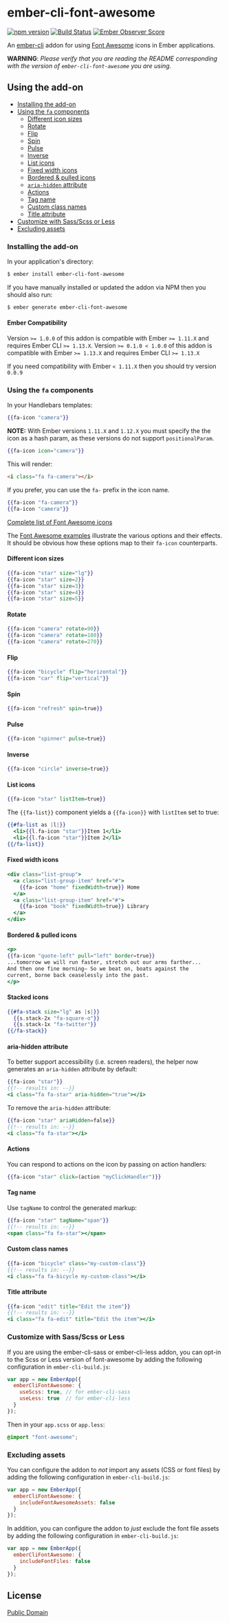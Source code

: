 # ember-cli-font-awesome
[![npm version](https://badge.fury.io/js/ember-cli-font-awesome.svg)](http://badge.fury.io/js/ember-cli-font-awesome)
[![Build Status](https://travis-ci.org/martndemus/ember-cli-font-awesome.svg?branch=master)](https://travis-ci.org/martndemus/ember-cli-font-awesome)
[![Ember Observer Score](http://emberobserver.com/badges/ember-cli-font-awesome.svg)](http://emberobserver.com/addons/ember-cli-font-awesome)

An [ember-cli](http://www.ember-cli.com) addon for using
[Font Awesome](http://fortawesome.github.io/Font-Awesome/) icons in Ember
applications.

__WARNING__: _Please verify that you are reading the README corresponding with
the version of `ember-cli-font-awesome` you are using._

## Using the add-on

* [Installing the add-on](#installing-the-add-on)
* [Using the `fa` components](#using-the-fa-components)
  + [Different icon sizes](#different-icon-sizes)
  + [Rotate](#rotate)
  + [Flip](#flip)
  + [Spin](#spin)
  + [Pulse](#pulse)
  + [Inverse](#inverse)
  + [List icons](#list-icons)
  + [Fixed width icons](#fixed-width-icons)
  + [Bordered & pulled icons](#bordered--pulled-icons)
  + [`aria-hidden` attribute](#aria-hidden-attribute)
  + [Actions](#actions)
  + [Tag name](#tag-name)
  + [Custom class names](#custom-class-names)
  + [Title attribute](#title-attribute)
* [Customize with Sass/Scss or Less](#customize-with-sassscss-or-less)
* [Excluding assets](#excluding-assets)


### Installing the add-on

In your application's directory:
```bash
$ ember install ember-cli-font-awesome
```

If you have manually installed or updated the addon via NPM then you should also
run:
```bash
$ ember generate ember-cli-font-awesome
```

#### Ember Compatibility

Version `>= 1.0.0` of this addon is compatible with Ember `>= 1.11.X` and
requires Ember CLI `>= 1.13.X`.
Version `>= 0.1.0 < 1.0.0` of this addon is compatible with Ember `>= 1.13.X`
and requires Ember CLI `>= 1.13.X`

If you need compatibility with Ember `< 1.11.X` then you should try version
`0.0.9`


### Using the `fa` components

In your Handlebars templates:

```hbs
{{fa-icon "camera"}}
```

__NOTE:__ With Ember versions `1.11.X` and `1.12.X` you must specify the the
icon as a hash param, as these versions do not support `positionalParam`.

```hbs
{{fa-icon icon="camera"}}
```

This will render:
```html
<i class="fa fa-camera"></i>
```

If you prefer, you can use the `fa-` prefix in the icon name.

```hbs
{{fa-icon "fa-camera"}}
{{fa-icon "camera"}}
```

[Complete list of Font Awesome icons](http://fortawesome.github.io/Font-Awesome/icons/)

The [Font Awesome examples](http://fortawesome.github.io/Font-Awesome/examples/)
illustrate the various options and their effects. It should be obvious how these
options map to their `fa-icon` counterparts.

#### Different icon sizes

```hbs
{{fa-icon "star" size="lg"}}
{{fa-icon "star" size=2}}
{{fa-icon "star" size=3}}
{{fa-icon "star" size=4}}
{{fa-icon "star" size=5}}
```

#### Rotate

```hbs
{{fa-icon "camera" rotate=90}}
{{fa-icon "camera" rotate=180}}
{{fa-icon "camera" rotate=270}}
```

#### Flip

```hbs
{{fa-icon "bicycle" flip="horizontal"}}
{{fa-icon "car" flip="vertical"}}
```

#### Spin

```hbs
{{fa-icon "refresh" spin=true}}
```

#### Pulse

```hbs
{{fa-icon "spinner" pulse=true}}
```

#### Inverse

```hbs
{{fa-icon "circle" inverse=true}}
```

#### List icons

```hbs
{{fa-icon "star" listItem=true}}
```

The `{{fa-list}}` component yields a `{{fa-icon}}` with `listItem` set to true:

```hbs
{{#fa-list as |l|}}
  <li>{{l.fa-icon "star"}}Item 1</li>
  <li>{{l.fa-icon "star"}}Item 2</li>
{{/fa-list}}
```

#### Fixed width icons

```hbs
<div class="list-group">
  <a class="list-group-item" href="#">
    {{fa-icon "home" fixedWidth=true}} Home
  </a>
  <a class="list-group-item" href="#">
    {{fa-icon "book" fixedWidth=true}} Library
  </a>
</div>
```

#### Bordered & pulled icons

```hbs
<p>
{{fa-icon "quote-left" pull="left" border=true}}
...tomorrow we will run faster, stretch out our arms farther...
And then one fine morning— So we beat on, boats against the
current, borne back ceaselessly into the past.
</p>
```

#### Stacked icons

```hbs
{{#fa-stack size="lg" as |s|}}
  {{s.stack-2x "fa-square-o"}}
  {{s.stack-1x "fa-twitter"}}
{{/fa-stack}}
```

#### aria-hidden attribute

To better support accessibility (i.e. screen readers), the helper now generates an `aria-hidden` attribute by default:

```hbs
{{fa-icon "star"}}
{{!-- results in: --}}
<i class="fa fa-star" aria-hidden="true"></i>
```

To remove the `aria-hidden` attribute:

```hbs
{{fa-icon "star" ariaHidden=false}}
{{!-- results in: --}}
<i class="fa fa-star"></i>
```

#### Actions

You can respond to actions on the icon by passing on action handlers:

```hbs
{{fa-icon "star" click=(action "myClickHandler")}}
```

#### Tag name

Use `tagName` to control the generated markup:

```hbs
{{fa-icon "star" tagName="span"}}
{{!-- results in: --}}
<span class="fa fa-star"></span>
```

#### Custom class names

```hbs
{{fa-icon "bicycle" class="my-custom-class"}}
{{!-- results in: --}}
<i class="fa fa-bicycle my-custom-class"></i>
```

#### Title attribute

```hbs
{{fa-icon "edit" title="Edit the item"}}
{{!-- results in: --}}
<i class="fa fa-edit" title="Edit the item"></i>
```


### Customize with Sass/Scss or Less

If you are using the ember-cli-sass or ember-cli-less addon, you can opt-in to
the Scss or Less version of font-awesome by adding the following configuration
in `ember-cli-build.js`:

```js
var app = new EmberApp({
  emberCliFontAwesome: {
    useScss: true, // for ember-cli-sass
    useLess: true  // for ember-cli-less
  }
});
```

Then in your `app.scss` or `app.less`:

```scss
@import "font-awesome";
```

### Excluding assets

You can configure the addon to _not_ import any assets (CSS or font files) by adding
the following configuration in `ember-cli-build.js`:

```js
var app = new EmberApp({
  emberCliFontAwesome: {
    includeFontAwesomeAssets: false
  }
});
```

In addition, you can configure the addon to _just_ exclude the font file assets by adding
the following configuration in `ember-cli-build.js`:

```js
var app = new EmberApp({
  emberCliFontAwesome: {
    includeFontFiles: false
  }
});
```

## License

[Public Domain](UNLICENSE)
